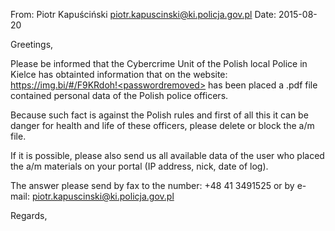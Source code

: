 From: Piotr Kapuściński <piotr.kapuscinski@ki.policja.gov.pl>
Date: 2015-08-20

Greetings,

Please be informed that the Cybercrime Unit of the Polish local Police in Kielce has obtainted information that on the website:  https://img.bi/#/F9KRdoh!<passwordremoved> has been placed a .pdf file contained personal data of the Polish police officers.

Because such fact is against the Polish rules and first of all this it can be danger for health and life of these officers, please delete or block the a/m file.

If it is possible, please also send us all available data of the user who placed the a/m materials on your portal (IP address, nick, date of log).

The answer please send by fax to the number: +48 41 3491525 or by e-mail: piotr.kapuscinski@ki.policja.gov.pl

Regards,
